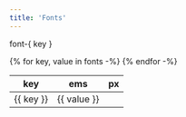 ```yaml
---
title: 'Fonts'
---
```


font-{ key }

<table>
<thead>
  <th>key</th>
  <th>ems</th>
  <th>px</th>
</thead>
{% for key, value in fonts -%}
  <tr class="font-{{ key }}">
    <td>{{ key }}</td>
    <td>{{ value }}</td>
  </tr>
{% endfor -%}
</table>
